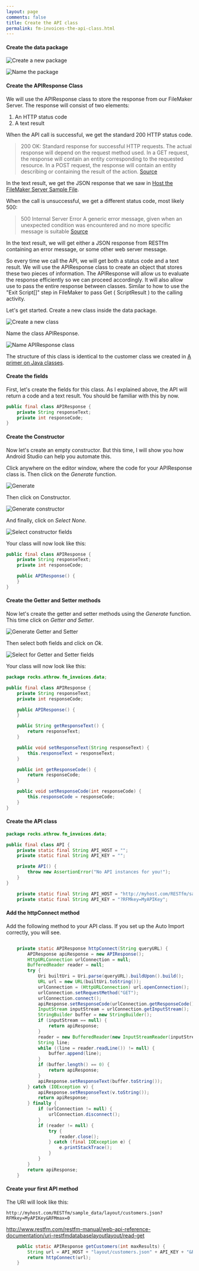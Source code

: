 ```yaml
---
layout: page
comments: false
title: Create the API class
permalink: fm-invoices-the-api-class.html
---
```


#### Create the data package

![Create a new package](http://throw.rocks/fm-invoices/08_data/data_01_create_package.png)

![Name the package](http://throw.rocks/fm-invoices/08_data/data_02_create_package_name.png)

#### Create the APIResponse Class

We will use the APIResponse class to store the response from our FileMaker Server. The response will consist of two elements:

1. An HTTP status code
2. A text result

When the API call is successful, we get the standard 200 HTTP status code.

> 200 OK: Standard response for successful HTTP requests. The actual response will depend on the request method used. In a GET request, the response will contain an entity corresponding to the requested resource. In a POST request, the response will contain an entity describing or containing the result of the action.
>[Source](https://en.wikipedia.org/wiki/List_of_HTTP_status_codes#2xx_Success)

In the text result, we get the JSON response that we saw in [Host the FileMaker Server Sample File](/fm-invoices-host-filemaker-server-sample-data.html). 

When the call is unsuccessful, we get a different status code, most likely 500:

>500 Internal Server Error
A generic error message, given when an unexpected condition was encountered and no more specific message is suitable
>[Source](https://en.wikipedia.org/wiki/List_of_HTTP_status_codes#5xx_Server_Error)

In the text result, we will get either a JSON response from RESTfm containing an error message, or some other web server message.

So every time we call the API, we will get both a status code and a text result. We will use the APIResponse class to create an object that stores these two pieces of information. The APIResponse will allow us to evaluate the response efficiently so we can proceed accordingly. It will also allow use to pass the entire response between classes. Similar to how to use the "Exit Script[]" step in FileMaker to pass Get ( ScriptResult ) to the calling activity.

Let's get started. Create a new class inside the data package.

![Create a new class](http://throw.rocks/fm-invoices/08_data/data_04_create_new_class_api.png)

Name the class APIResponse.

![Name APIResponse class](http://throw.rocks/fm-invoices/08_data/data_05_create_api_response.png)

The structure of this class is identical to the customer class we created in [A primer on Java classes](/fm-invoices-java-classes-primer.html). 

#### Create the fields

First, let's create the fields for this class. As I explained above, the API will return a code and a text result. You should be familiar with this by now.

```java
public final class APIResponse {
    private String responseText;
    private int responseCode;
}
```

#### Create  the Constructor

Now let's create an empty constructor. But this time, I will show you how Android Studio can help you automate this.

Click anywhere on the editor window, where the code for your APIResponse class is. Then click on the *Generate* function.

![Generate](http://throw.rocks/fm-invoices/08_data/data_06_generate.png)

Then click on Constructor.

![Generate constructor](http://throw.rocks/fm-invoices/08_data/data_07_generate_constructor.png)

And finally, click on *Select None*.

![Select constructor fields](http://throw.rocks/fm-invoices/08_data/data_08_generate_constructor_select_fields.png)

Your class will now look like this:

```java
public final class APIResponse {
    private String responseText;
    private int responseCode;

    public APIResponse() {
    }
}
```

#### Create the Getter and Setter methods

Now let's create the getter and setter methods using the *Generate* function. This time click on *Getter and Setter*.

![Generate Getter and Setter](http://throw.rocks/fm-invoices/08_data/data_09_generate_getters_setters.png)

Then select both fields and click on *Ok*.

![Select for Getter and Setter fields](http://throw.rocks/fm-invoices/08_data/data_10_getters_setters_select_fields.png)

Your class will now look like this:

```java
package rocks.athrow.fm_invoices.data;

public final class APIResponse {
    private String responseText;
    private int responseCode;

    public APIResponse() {
    }

    public String getResponseText() {
        return responseText;
    }

    public void setResponseText(String responseText) {
        this.responseText = responseText;
    }

    public int getResponseCode() {
        return responseCode;
    }

    public void setResponseCode(int responseCode) {
        this.responseCode = responseCode;
    }
}

```


#### Create the API class

```java
package rocks.athrow.fm_invoices.data;

public final class API {
    private static final String API_HOST = "";
    private static final String API_KEY = "";

    private API() {
        throw new AssertionError("No API instances for you!");
    }
}
```

```java
    private static final String API_HOST = "http://myhost.com/RESTfm/sample_data/";
    private static final String API_KEY = "?RFMkey=MyAPIKey";
```

#### Add the httpConnect method

Add the following method to your API class. If you set up the Auto Import correctly, you will see.

```java

    private static APIResponse httpConnect(String queryURL) {
        APIResponse apiResponse = new APIResponse();
        HttpURLConnection urlConnection = null;
        BufferedReader reader = null;
        try {
            Uri builtUri = Uri.parse(queryURL).buildUpon().build();
            URL url = new URL(builtUri.toString());
            urlConnection = (HttpURLConnection) url.openConnection();
            urlConnection.setRequestMethod("GET");
            urlConnection.connect();
            apiResponse.setResponseCode(urlConnection.getResponseCode());
            InputStream inputStream = urlConnection.getInputStream();
            StringBuilder buffer = new StringBuilder();
            if (inputStream == null) {
                return apiResponse;
            }
            reader = new BufferedReader(new InputStreamReader(inputStream));
            String line;
            while ((line = reader.readLine()) != null) {
                buffer.append(line);
            }
            if (buffer.length() == 0) {
                return apiResponse;
            }
            apiResponse.setResponseText(buffer.toString());
        } catch (IOException v) {
            apiResponse.setResponseText(v.toString());
            return apiResponse;
        } finally {
            if (urlConnection != null) {
                urlConnection.disconnect();
            }
            if (reader != null) {
                try {
                    reader.close();
                } catch (final IOException e) {
                    e.printStackTrace();
                }
            }
        }
        return apiResponse;
    }
```

#### Create your first API method

The URI will look like this:

`http://myhost.com/RESTfm/sample_data/layout/customers.json?RFMkey=MyAPIKey&RFMmax=0`

http://www.restfm.com/restfm-manual/web-api-reference-documentation/uri-restfmdatabaselayoutlayout/read-get


```java
    public static APIResponse getCustomers(int maxResults) {
        String url = API_HOST + "layout/customers.json" + API_KEY + "&RFMmax=" + maxResults;
        return httpConnect(url);
    }
```




